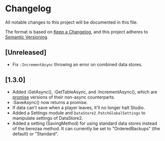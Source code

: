 # Changelog
All notable changes to this project will be documented in this file.

The format is based on [Keep a Changelog](https://keepachangelog.com/en/1.0.0/),
and this project adheres to [Semantic Versioning](https://semver.org/spec/v2.0.0.html).

## [Unreleased]
- Fix `:IncrementAsync` throwing an error on combined data stores.

## [1.3.0]
- Added :GetAsync(), :GetTableAsync, and :IncrementAsync(), which are [promise](https://github.com/evaera/roblox-lua-promise) versions of their non-async counterparts.
- :SaveAsync() now returns a promise.
- If data can't save when a player leaves, it'll no longer halt Studio.
- Added a Settings module and `DataStore2.PatchGlobalSettings` to manipulate settings of DataStore2.
- Added a setting (SavingMethod) for using standard data stores instead of the berezaa method. It can currently be set to "OrderedBackups" (the default) or "Standard".